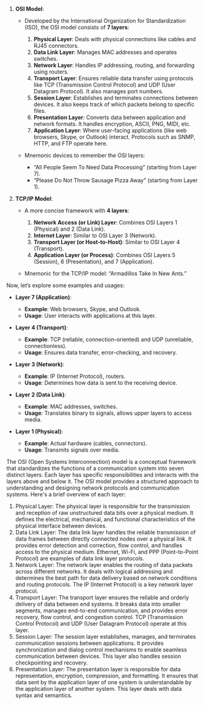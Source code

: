 1. **OSI Model**:
    
    - Developed by the International Organization for Standardization (ISO), the OSI model consists of **7 layers**:
        
        1. **Physical Layer**: Deals with physical connections like cables and RJ45 connectors.
        2. **Data Link Layer**: Manages MAC addresses and operates switches.
        3. **Network Layer**: Handles IP addressing, routing, and forwarding using routers.
        4. **Transport Layer**: Ensures reliable data transfer using protocols like TCP (Transmission Control Protocol) and UDP (User Datagram Protocol). It also manages port numbers.
        5. **Session Layer**: Establishes and terminates connections between devices. It also keeps track of which packets belong to specific files.
        6. **Presentation Layer**: Converts data between application and network formats. It handles encryption, ASCII, PNG, MIDI, etc.
        7. **Application Layer**: Where user-facing applications (like web browsers, Skype, or Outlook) interact. Protocols such as SNMP, HTTP, and FTP operate here.
    - Mnemonic devices to remember the OSI layers:
        
        - “All People Seem To Need Data Processing” (starting from Layer 7).
        - “Please Do Not Throw Sausage Pizza Away” (starting from Layer 1).
2. **TCP/IP Model**:
    
    - A more concise framework with **4 layers**:
        
        1. **Network Access (or Link) Layer**: Combines OSI Layers 1 (Physical) and 2 (Data Link).
        2. **Internet Layer**: Similar to OSI Layer 3 (Network).
        3. **Transport Layer (or Host-to-Host)**: Similar to OSI Layer 4 (Transport).
        4. **Application Layer (or Process)**: Combines OSI Layers 5 (Session), 6 (Presentation), and 7 (Application).
    - Mnemonic for the TCP/IP model: “Armadillos Take In New Ants.”
        

Now, let’s explore some examples and usages:

- **Layer 7 (Application)**:
    
    - **Example**: Web browsers, Skype, and Outlook.
    - **Usage**: User interacts with applications at this layer.
- **Layer 4 (Transport)**:
    
    - **Example**: TCP (reliable, connection-oriented) and UDP (unreliable, connectionless).
    - **Usage**: Ensures data transfer, error-checking, and recovery.
- **Layer 3 (Network)**:
    
    - **Example**: IP (Internet Protocol), routers.
    - **Usage**: Determines how data is sent to the receiving device.
- **Layer 2 (Data Link)**:
    
    - **Example**: MAC addresses, switches.
    - **Usage**: Translates binary to signals, allows upper layers to access media.
- **Layer 1 (Physical)**:
    
    - **Example**: Actual hardware (cables, connectors).
    - **Usage**: Transmits signals over media.



The OSI (Open Systems Interconnection) model is a conceptual framework that standardizes the functions of a communication system into seven distinct layers. Each layer has specific responsibilities and interacts with the layers above and below it. The OSI model provides a structured approach to understanding and designing network protocols and communication systems. Here's a brief overview of each layer:

1. Physical Layer: The physical layer is responsible for the transmission and reception of raw unstructured data bits over a physical medium. It defines the electrical, mechanical, and functional characteristics of the physical interface between devices.
2. Data Link Layer: The data link layer handles the reliable transmission of data frames between directly connected nodes over a physical link. It provides error detection and correction, flow control, and handles access to the physical medium. Ethernet, Wi-Fi, and PPP (Point-to-Point Protocol) are examples of data link layer protocols.
3. Network Layer: The network layer enables the routing of data packets across different networks. It deals with logical addressing and determines the best path for data delivery based on network conditions and routing protocols. The IP (Internet Protocol) is a key network layer protocol.
4. Transport Layer: The transport layer ensures the reliable and orderly delivery of data between end systems. It breaks data into smaller segments, manages end-to-end communication, and provides error recovery, flow control, and congestion control. TCP (Transmission Control Protocol) and UDP (User Datagram Protocol) operate at this layer.
5. Session Layer: The session layer establishes, manages, and terminates communication sessions between applications. It provides synchronization and dialog control mechanisms to enable seamless communication between devices. This layer also handles session checkpointing and recovery.
6. Presentation Layer: The presentation layer is responsible for data representation, encryption, compression, and formatting. It ensures that data sent by the application layer of one system is understandable by the application layer of another system. This layer deals with data syntax and semantics.